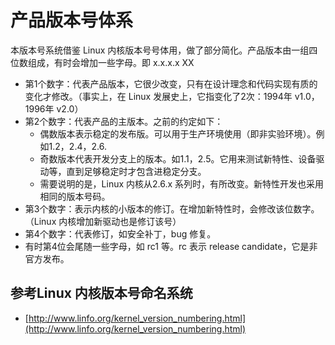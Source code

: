 # 产品版本号体系

本版本号系统借鉴 Linux 内核版本号号体用，做了部分简化。产品版本由一组四位数组成，有时会增加一些字母。即 x.x.x.x XX

* 第1个数字：代表产品版本，它很少改变，只有在设计理念和代码实现有质的变化才修改。（事实上，在 Linux 发展史上，它指变化了2次：1994年 v1.0， 1996年 v2.0）
* 第2个数字：代表产品的主版本。之前的约定如下：
    * 偶数版本表示稳定的发布版。可以用于生产环境使用（即非实验环境）。例如1.2，2.4，2.6.
    * 奇数版本代表开发分支上的版本。如1.1，2.5。它用来测试新特性、设备驱动等，直到足够稳定时才包含进稳定分支。
    * 需要说明的是，Linux 内核从2.6.x 系列时，有所改变。新特性开发也采用相同的版本号码。
* 第3个数字：表示内核的小版本的修订。在增加新特性时，会修改该位数字。（Linux 内核增加新驱动也是修订该号）
* 第4个数字：代表修订，如安全补丁，bug 修复。
* 有时第4位会尾随一些字母，如 rc1 等。rc 表示 release candidate，它是非官方发布。

## 参考Linux 内核版本号命名系统

* [http://www.linfo.org/kernel_version_numbering.html](http://www.linfo.org/kernel_version_numbering.html)